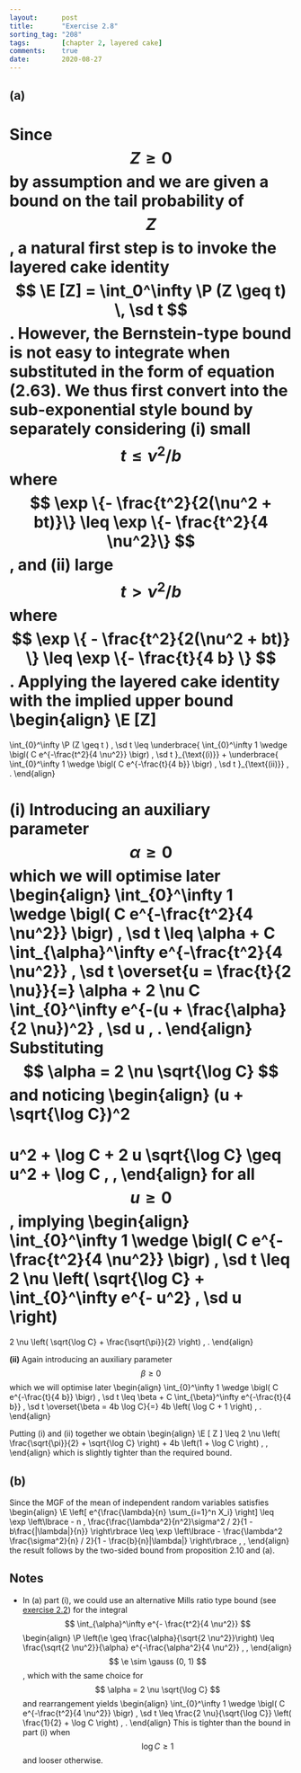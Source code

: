 ```yaml
---
layout:      post
title:       "Exercise 2.8"
sorting_tag: "208"
tags:        [chapter 2, layered cake]
comments:    true
date:        2020-08-27
---
```


## (a)

Since $$ Z \geq 0 $$ by assumption and we are given a bound on the tail
probability of $$ Z $$, a natural first step is to invoke the layered cake
identity $$ \E [Z] = \int_0^\infty \P (Z \geq t) \, \sd t $$. However, the
Bernstein-type bound is not easy to integrate when substituted in the form of
equation (2.63). We thus first convert into the sub-exponential style bound
by separately considering (i) small $$ t \leq \nu^2 / b $$ where
$$ \exp \{- \frac{t^2}{2(\nu^2 + bt)}\} \leq \exp \{- \frac{t^2}{4 \nu^2}\} $$,
and (ii) large $$ t > \nu^2 / b $$ where
$$ \exp \{ - \frac{t^2}{2(\nu^2 + bt)} \} \leq \exp \{- \frac{t}{4 b} \} $$.
Applying the layered cake identity with the implied upper bound
\begin{align}
  \E [Z]
  =
  \int\_{0}^\infty
    \P (Z \geq t ) \, \sd t
  \leq
  \underbrace{
  \int\_{0}^\infty
    1 \wedge \bigl( C e^{-\frac{t^2}{4 \nu^2}} \bigr)
    \, \sd t
  }\_{\text{(i)}}
  +
  \underbrace{
  \int\_{0}^\infty
    1 \wedge \bigl( C e^{-\frac{t}{4 b}} \bigr)
    \, \sd t
  }\_{\text{(ii)}}
  \, .
\end{align}


__(i)__
Introducing an auxiliary parameter $$ \alpha \geq 0 $$ which we will optimise
later
\begin{align}
  \int\_{0}^\infty
    1 \wedge \bigl( C e^{-\frac{t^2}{4 \nu^2}} \bigr)
    \, \sd t
  \leq
  \alpha
  +
  C
  \int\_{\alpha}^\infty
    e^{-\frac{t^2}{4 \nu^2}}
    \, \sd t
  \overset{u = \frac{t}{2 \nu}}{=}
  \alpha
  +
  2 \nu C
  \int\_{0}^\infty
    e^{-(u + \frac{\alpha}{2 \nu})^2}
    \, \sd u
  \, .
\end{align}
Substituting $$ \alpha = 2 \nu \sqrt{\log C} $$ and noticing
\begin{align}
  (u + \sqrt{\log C})^2
  =
  u^2
  +
  \log C
  +
  2 u \sqrt{\log C}
  \geq
  u^2 + \log C
  \, ,
\end{align}
for all $$ u \geq 0 $$, implying
\begin{align}
  \int\_{0}^\infty
    1 \wedge \bigl( C e^{-\frac{t^2}{4 \nu^2}} \bigr)
    \, \sd t
  \leq
  2 \nu \left(
    \sqrt{\log C}
    +
    \int\_{0}^\infty e^{- u^2} \, \sd u
  \right)
  =
  2 \nu \left(
    \sqrt{\log C} + \frac{\sqrt{\pi}}{2}
  \right)
  \, .
\end{align}

__(ii)__ Again introducing an auxiliary parameter
$$ \beta \geq 0 $$ which we will optimise later
\begin{align}
  \int\_{0}^\infty
    1 \wedge \bigl( C e^{-\frac{t}{4 b}} \bigr)
    \, \sd t
  \leq
  \beta
  +
  C \int\_{\beta}^\infty
    e^{-\frac{t}{4 b}}
    \, \sd t
  \overset{\beta = 4b \log C}{=}
  4b \left( \log C + 1 \right)
  \, .
\end{align}

Putting (i) and (ii) together we obtain
\begin{align}
  \E [ Z ]
  \leq
  2 \nu \left( \frac{\sqrt{\pi}}{2} +  \sqrt{\log C} \right)
  +
  4b \left(1 + \log C \right)
  \, ,
\end{align}
which is slightly tighter than the required bound.

## (b)

Since the MGF of the mean of independent random variables satisfies
\begin{align}
  \E \left[
    e^{\frac{\lambda}{n} \sum\_{i=1}^n X_i}
  \right]
  \leq
  \exp \left\lbrace
    - n \, \frac{\frac{\lambda^2}{n^2}\sigma^2 / 2}{1 - b\frac{|\lambda|}{n}}
  \right\rbrace
  \leq
  \exp \left\lbrace
    - \frac{\lambda^2 \frac{\sigma^2}{n} / 2}{1 - \frac{b}{n}|\lambda|}
  \right\rbrace
  \, ,
\end{align}
the result follows by the two-sided bound from proposition 2.10 and (a).



## Notes

- In (a) part (i), we could use an alternative Mills ratio type bound
(see [exercise 2.2](https://high-dimensional-statistics.github.io/2020/07/25/exercise-2.2.html))
for the integral $$ \int_{\alpha}^\infty e^{- \frac{t^2}{4 \nu^2}} $$
\begin{align}
  \P \left(\e \geq \frac{\alpha}{\sqrt{2 \nu^2}}\right)
  \leq
  \frac{\sqrt{2 \nu^2}}{\alpha}
  e^{-\frac{\alpha^2}{4 \nu^2}}
  \, ,
\end{align}
$$ \e \sim \gauss (0, 1) $$, which with the same choice for
$$ \alpha = 2 \nu \sqrt{\log C} $$ and rearrangement yields
\begin{align}
  \int\_{0}^\infty
    1 \wedge \bigl( C e^{-\frac{t^2}{4 \nu^2}} \bigr)
    \, \sd t
  \leq
  \frac{2 \nu}{\sqrt{\log C}} \left(
    \frac{1}{2} + \log C
  \right)
  \, .
\end{align}
This is tighter than the bound in part (i) when $$ \log C \geq 1 $$ and looser
otherwise.
